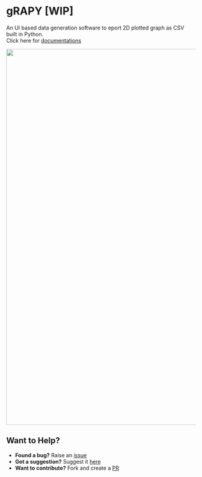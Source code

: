 # gRAPY [WIP]
An UI based data generation software to eport 2D plotted graph as CSV built in Python.<br>
Click here for [documentations](https://github.com/SKR301/grapy/blob/main/docs.md)

<p align="center"><img src='https://user-images.githubusercontent.com/47807051/174473410-eab92cb4-5898-4de9-830a-90455eefb547.gif' width='1000'><p>

## Want to Help?
- <b>Found a bug?</b> Raise an [issue](https://github.com/SKR301/grapy/issues)
- <b>Got a suggestion?</b> Suggest it [here](https://github.com/SKR301/grapy/issues)
- <b>Want to contribute?</b> Fork and create a [PR](https://github.com/SKR301/grapy/pulls)
